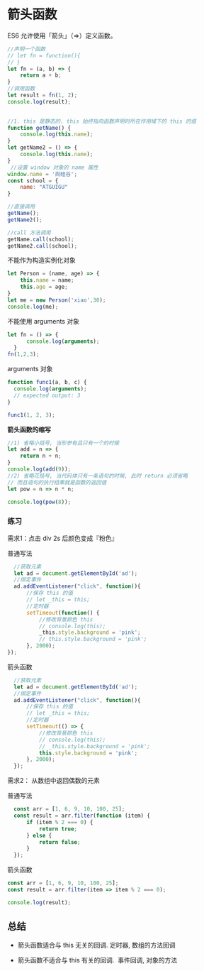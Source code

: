 # 箭头函数

ES6 允许使用「箭头」（=>）定义函数。

```javascript
//声明一个函数
// let fn = function(){
// }
let fn = (a, b) => {
    return a + b;
}
//调用函数
let result = fn(1, 2);
console.log(result);

 
//1. this 是静态的. this 始终指向函数声明时所在作用域下的 this 的值
function getName() {
    console.log(this.name);
}
let getName2 = () => {
    console.log(this.name);
}
 //设置 window 对象的 name 属性
window.name = '尚硅谷';
const school = {
    name: "ATGUIGU"
}

//直接调用
getName();
getName2();

//call 方法调用
getName.call(school);
getName2.call(school);
```

不能作为构造实例化对象

```javascript
let Person = (name, age) => {
    this.name = name;
    this.age = age;
}
let me = new Person('xiao',30);
console.log(me);
```

不能使用 arguments 对象

```javascript
let fn = () => {
      console.log(arguments);
  }
fn(1,2,3);
```

arguments 对象

```javascript
function func1(a, b, c) {
  console.log(arguments);
  // expected output: 3
}

func1(1, 2, 3);

```

**箭头函数的缩写**

```javascript
//1) 省略小括号, 当形参有且只有一个的时候
let add = n => {
    return n + n;
}
console.log(add(9));
//2) 省略花括号, 当代码体只有一条语句的时候, 此时 return 必须省略
// 而且语句的执行结果就是函数的返回值
let pow = n => n * n;

console.log(pow(8));
```

### 练习

需求1：点击 div 2s 后颜色变成『粉色』

普通写法

```javascript
  //获取元素
  let ad = document.getElementById('ad');
  //绑定事件
  ad.addEventListener("click", function(){
      //保存 this 的值
      // let _this = this;
      //定时器
      setTimeout(function() {
          //修改背景颜色 this
          // console.log(this);
          _this.style.background = 'pink';
          // this.style.background = 'pink';
      }, 2000);
});
```

箭头函数

```javascript
  //获取元素
  let ad = document.getElementById('ad');
  //绑定事件
  ad.addEventListener("click", function(){
      //保存 this 的值
      // let _this = this;
      //定时器
      setTimeout(() => {
          //修改背景颜色 this
          // console.log(this);
          // _this.style.background = 'pink';
          this.style.background = 'pink';
      }, 2000);
  });
```

需求2： 从数组中返回偶数的元素

普通写法

```javascript
  const arr = [1, 6, 9, 10, 100, 25];
  const result = arr.filter(function (item) {
      if (item % 2 === 0) {
          return true;
      } else {
          return false;
      }
  });
```

箭头函数

```javascript
const arr = [1, 6, 9, 10, 100, 25];
const result = arr.filter(item => item % 2 === 0);

console.log(result);
```

## 总结

*   箭头函数适合与 this 无关的回调. 定时器, 数组的方法回调

*   箭头函数不适合与 this 有关的回调.  事件回调, 对象的方法
